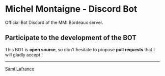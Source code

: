 # Michel Montaigne - Discord Bot

Official Bot Discord of the MMI Bordeaux server.

## Participate to the development of the BOT

This BOT is **open source**, so don't hesitate to propose **pull requests** that I will gladly accept !

---

[Sami Lafrance](https://www.samilafrance.com/)
